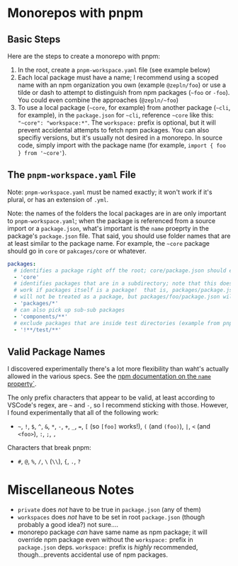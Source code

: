 # Monorepos with pnpm

## Basic Steps

Here are the steps to create a monorepo with pnpm:

1. In the root, create a `pnpm-workspace.yaml` file (see example below)
1. Each local package must have a name; I recommend using a scoped name with an npm organization you own (example `@zepln/foo`) or use a tilde or dash to attempt to distinguish from npm packages (`~foo` or `-foo`). You could even combine the approaches (`@zepln/~foo`)
1. To use a local package (`~core`, for example) from another package (`~cli`, for example), in the `package.json` for `~cli`, reference `~core` like this: `"~core": "workspace:*"`. The `workspace:` prefix is optional, but it will prevent accidental attempts to fetch npm packages. You can also specifiy versions, but it's usually not desired in a monorepo. In source code, simply import with the package name (for example, `import { foo } from '~core'`).

## The `pnpm-workspace.yaml` File

Note: `pnpm-workspace.yaml` must be named exactly; it won't work if it's plural, or has an extension of `.yml`.

Note: the names of the folders the local packages are in are only important to `pnpm-workspace.yaml`; when the package is referenced from a source import or a `package.json`, what's important is the `name` proeprty in the package's `package.json` file. That said, you should use folder names that are at least similar to the package name. For example, the `~core` package should go in `core` or `pakcages/core` or whatever.

```yaml
packages:
  # identifies a package right off the root; core/package.json should exist
  - 'core'
  # identifies packages that are in a subdirectory; note that this does NOT
  # work if packages itself is a package!  that is, packages/package.json
  # will not be treated as a package, but packages/foo/package.json will.
  - 'packages/*'
  # can also pick up sub-sub packages
  - 'components/**'
  # exclude packages that are inside test directories (example from pnpm docs)
  - '!**/test/**'
```

## Valid Package Names

I discovered experimentally there's a lot more flexibility than waht's actually allowed in the various specs. See the [npm documentation on the `name` property`](https://docs.npmjs.com/cli/v9/configuring-npm/package-json#name).

The only prefix characters that appear to be valid, at least according to VSCode's regex, are `~` and `-`, so I recommend sticking with those. However, I found experimentally that all of the following work:

- `~`, `!`, `$`, `^`, `&`, `*`, `-`, `+`, `_`, `=`, `[` (so `[foo]` works!), `(` (and `(foo)`), `|`, `<` (and `<foo>`), `:`, `;`, `,`

Characters that break pnpm:

- `#`, `@`, `%`, `/`, `\` (`\\`), `{`, `.`, `?`

# Miscellaneous Notes

- `private` does _not_ have to be true in `package.json` (any of them)
- `workspaces` does _not_ have to be set in root `package.json` (though probably a good idea?) not sure....
- monorepo package _can_ have same name as npm package; it will override npm package even without the `workspace:` prefix in `package.json` deps. `workspace:` prefix is _highly_ recommended, though...prevents accidental use of npm packages.
